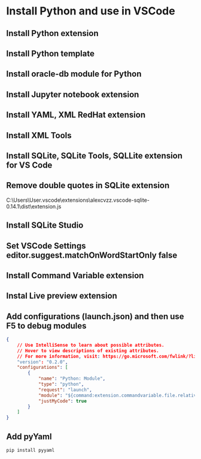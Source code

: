 # Install Python and use in VSCode

## Install Python extension

## Install Python template

## Install oracle-db module for Python

## Install Jupyter notebook extension

## Install YAML, XML RedHat extension

## Install XML Tools

## Install SQLite, SQLite Tools, SQLLite extension for VS Code

## Remove double quotes in SQLite extension

C:\Users\User\.vscode\extensions\alexcvzz.vscode-sqlite-0.14.1\dist\extension.js

## Install SQLite Studio

## Set VSCode Settings editor.suggest.matchOnWordStartOnly false

## Install Command Variable extension

## Instal Live preview extension

## Add configurations (launch.json) and then use F5 to debug modules

```json
{
    // Use IntelliSense to learn about possible attributes.
    // Hover to view descriptions of existing attributes.
    // For more information, visit: https://go.microsoft.com/fwlink/?linkid=830387
    "version": "0.2.0",
    "configurations": [
        {
            "name": "Python: Module",
            "type": "python",
            "request": "launch",
            "module": "${command:extension.commandvariable.file.relativeFileDotsNoExtension}",
            "justMyCode": true
        }
    ]
}
```

## Add pyYaml

```cmd
pip install pyyaml
```
